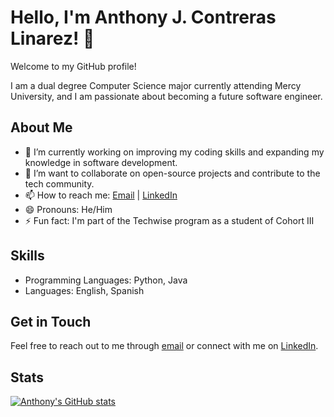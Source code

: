 # Hello, I'm Anthony J. Contreras Linarez! 👋

Welcome to my GitHub profile!

I am a dual degree Computer Science major currently attending Mercy University, and I am passionate about becoming a future software engineer.

## About Me

- 🔭 I’m currently working on improving my coding skills and expanding my knowledge in software development.
- 👯 I’m want to collaborate on open-source projects and contribute to the tech community.
- 📫 How to reach me: [Email](mailto:clanthony.j@gmail.com) | [LinkedIn](https://www.linkedin.com/in/anthony-contreras-linarez-7157bb2b8?lipi=urn%3Ali%3Apage%3Ad_flagship3_profile_view_base_contact_details%3BAptggbGwTfqGmsIac2dICw%3D%3D)
- 😄 Pronouns: He/Him
- ⚡ Fun fact: I'm part of the Techwise program as a student of Cohort III

## Skills

- Programming Languages: Python, Java
- Languages: English, Spanish

## Get in Touch

Feel free to reach out to me through [email](mailto:clanthony.j@gmail.com) or connect with me on [LinkedIn](https://www.linkedin.com/in/anthony-contreras-linarez-7157bb2b8?lipi=urn%3Ali%3Apage%3Ad_flagship3_profile_view_base_contact_details%3BAptggbGwTfqGmsIac2dICw%3D%3D).

## Stats
[![Anthony's GitHub stats](https://github-readme-stats.vercel.app/api?username=drthaunknown&count_private=tru&show_icons=true&theme=radical&hide_rank=false)](https://github.com/DrThaUnknown)
